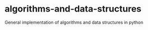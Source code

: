 # algorithms-and-data-structures
General implementation of algorithms and data structures in python

